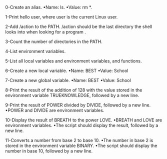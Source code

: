 0-Create an alias. •Name: ls. •Value: rm *.

1-Print hello user, where user is the current Linux user.

2-Add /action to the PATH. /action should be the last directory the shell looks into when looking for a program .

3-Count the number of directories in the PATH.

4-List environment variables.

5-List all local variables and environment variables, and functions.

6-Create a new local variable. 
•Name: BEST •Value: School

7-Create a new global variable.
•Name: BEST •Value: School

8-Print the result of the addition of 128 with the value stored in the environment variable TRUEKNOWLEDGE, followed by a new line.

9-Print the result of POWER divided by DIVIDE, followed by a new line.
•POWER and DIVIDE are environment variables.

10-Display the result of BREATH to the power LOVE.
•BREATH and LOVE are environment variables.
•The script should display the result, followed by a new line.

11-Converts a number from base 2 to base 10.
•The number in base 2 is stored in the environment variable BINARY.
•The script should display the number in base 10, followed by a new line.
